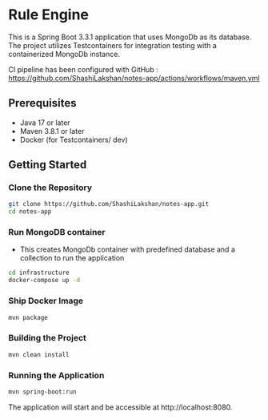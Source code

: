 # Rule Engine

This is a Spring Boot 3.3.1 application that uses MongoDb as its database. The project utilizes Testcontainers for integration testing with a containerized MongoDb instance.

CI pipeline has been configured with GitHub : https://github.com/ShashiLakshan/notes-app/actions/workflows/maven.yml

## Prerequisites

- Java 17 or later
- Maven 3.8.1 or later
- Docker (for Testcontainers/ dev)

## Getting Started

### Clone the Repository

```bash
git clone https://github.com/ShashiLakshan/notes-app.git
cd notes-app
```
### Run MongoDB container 
- This creates MongoDb container with predefined database and a collection to run the application
```bash
cd infrastructure
docker-compose up -d
```

### Ship Docker Image
```bash
mvn package
```

### Building the Project
```bash
mvn clean install
```
### Running the Application
```bash
mvn spring-boot:run
```
The application will start and be accessible at http://localhost:8080.
